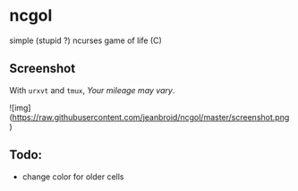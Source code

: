 ncgol
=====

simple (stupid ?) ncurses game of life (C)

Screenshot
----------
With `urxvt` and `tmux`, _Your mileage may vary_.

![img] (https://raw.githubusercontent.com/jeanbroid/ncgol/master/screenshot.png)

Todo:
-----
* change color for older cells
